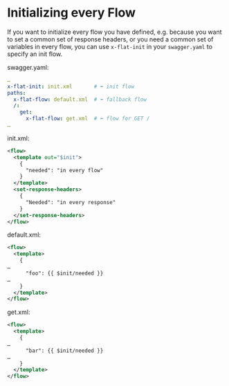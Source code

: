 # Initializing every Flow

If you want to initialize every flow you have defined, e.g. because you want
to set a common set of response headers, or you need a common set of variables
in every flow, you can use `x-flat-init` in your `swagger.yaml` to specify an
init flow.

swagger.yaml:
```yaml
…
x-flat-init: init.xml       # ⬅ init flow
paths:
  x-flat-flow: default.xml  # ⬅ fallback flow
  /:
    get:
      x-flat-flow: get.xml  # ⬅ flow for GET /
…
```

init.xml:
```xml
<flow>
  <template out="$init">
    {
      "needed": "in every flow"
    }
  </template>
  <set-response-headers>
    {
	  "Needed": "in every response"
	}
  </set-response-headers>
</flow>
```

default.xml:
```xml
<flow>
  <template>
    {
…
      "foo": {{ $init/needed }}
…
    }
  </template>
</flow>
```

get.xml:
```xml
<flow>
  <template>
    {
…
      "bar": {{ $init/needed }}
…
    }
  </template>
</flow>
```
